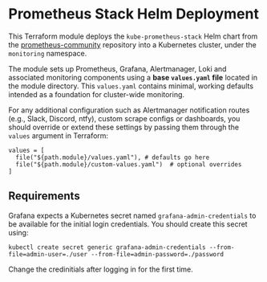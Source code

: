 # Prometheus Stack Helm Deployment

This Terraform module deploys the `kube-prometheus-stack` Helm chart from the [prometheus-community](https://github.com/prometheus-community/helm-charts) repository into a Kubernetes cluster, under the `monitoring` namespace.

The module sets up Prometheus, Grafana, Alertmanager, Loki and associated monitoring components using a **base `values.yaml` file** located in the module directory. This `values.yaml` contains minimal, working defaults intended as a foundation for cluster-wide monitoring.


For any additional configuration such as Alertmanager notification routes (e.g., Slack, Discord, ntfy), custom scrape configs
or dashboards, you should override or extend these settings by passing them through the `values` argument in Terraform:

```hcl
values = [
  file("${path.module}/values.yaml"), # defaults go here
  file("${path.module}/custom-values.yaml")  # optional overrides
]
```

## Requirements

Grafana expects a Kubernetes secret named `grafana-admin-credentials` to be available for the initial login credentials. You should create this secret using:
```
kubectl create secret generic grafana-admin-credentials --from-file=admin-user=./user --from-file=admin-password=./password
```

Change the credinitials after logging in for the first time.
